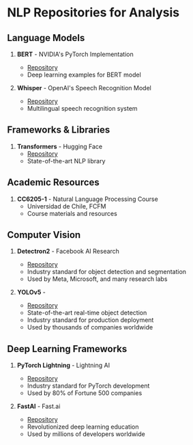 # NLP Repositories for Analysis

## Language Models

1. **BERT** - NVIDIA's PyTorch Implementation

   - [Repository](https://github.com/NVIDIA/DeepLearningExamples/tree/master/PyTorch/LanguageModeling/BERT)
   - Deep learning examples for BERT model

2. **Whisper** - OpenAI's Speech Recognition Model
   - [Repository](https://github.com/openai/whisper)
   - Multilingual speech recognition system

## Frameworks & Libraries

1. **Transformers** - Hugging Face
   - [Repository](https://github.com/huggingface/transformers)
   - State-of-the-art NLP library

## Academic Resources

1. **CC6205-1** - Natural Language Processing Course
   - Universidad de Chile, FCFM
   - Course materials and resources

## Computer Vision

1. **Detectron2** - Facebook AI Research

   - [Repository](https://github.com/facebookresearch/detectron2)
   - Industry standard for object detection and segmentation
   - Used by Meta, Microsoft, and many research labs

2. **YOLOv5** - 
   - [Repository](https://github.com/ultralytics/yolov5)
   - State-of-the-art real-time object detection
   - Industry standard for production deployment
   - Used by thousands of companies worldwide

## Deep Learning Frameworks

1. **PyTorch Lightning** - Lightning AI

   - [Repository](https://github.com/Lightning-AI/lightning)
   - Industry standard for PyTorch development
   - Used by 80% of Fortune 500 companies

2. **FastAI** - Fast.ai
   - [Repository](https://github.com/fastai/fastai)
   - Revolutionized deep learning education
   - Used by millions of developers worldwide
